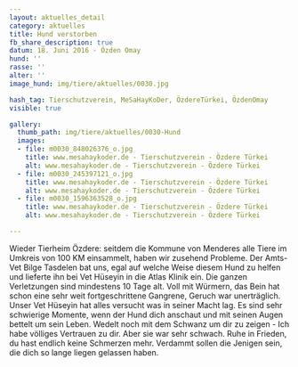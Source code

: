 ```yaml
---
layout: aktuelles_detail
category: aktuelles
title: Hund verstorben
fb_share_description: true
datum: 18. Juni 2016 - Özden Omay
hund: ''
rasse: ''
alter: ''
image_hund: img/tiere/aktuelles/0030.jpg

hash_tag: Tierschutzverein, MeSaHayKoDer, ÖzdereTürkei, ÖzdenOmay
visible: true

gallery:
  thumb_path: img/tiere/aktuelles/0030-Hund
  images:
  - file: m0030_848026376_o.jpg
    title: www.mesahaykoder.de - Tierschutzverein - Özdere Türkei
    alt: www.mesahaykoder.de - Tierschutzverein - Özdere Türkei
  - file: m0030_245397121_o.jpg
    title: www.mesahaykoder.de - Tierschutzverein - Özdere Türkei
    alt: www.mesahaykoder.de - Tierschutzverein - Özdere Türkei
  - file: m0030_1596363528_o.jpg
    title: www.mesahaykoder.de - Tierschutzverein - Özdere Türkei
    alt: www.mesahaykoder.de - Tierschutzverein - Özdere Türkei

---
```


Wieder Tierheim Özdere: seitdem die Kommune von Menderes alle Tiere im Umkreis von 100 KM einsammelt, haben wir zusehend Probleme.
Der Amts-Vet Bilge Tasdelen bat uns, egal auf welche Weise diesem Hund zu helfen und lieferte ihn bei Vet Hüseyin in die Atlas Klinik ein.
Die ganzen Verletzungen sind mindestens 10 Tage alt. Voll mit Würmern, das Bein hat schon eine sehr weit fortgeschrittene Gangrene, Geruch war unerträglich.
Unser Vet Hüseyin hat alles versucht was in seiner Macht lag.
Es sind sehr schwierige Momente, wenn der Hund dich anschaut und mit seinen Augen bettelt um sein Leben. Wedelt noch mit dem Schwanz um dir zu zeigen - Ich habe völliges Vertrauen zu dir.
Aber sie war sehr schwach. Ruhe in Frieden, du hast endlich keine Schmerzen mehr.
Verdammt sollen die Jenigen sein, die dich so lange liegen gelassen haben.
